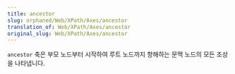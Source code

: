 ```yaml
---
title: ancestor
slug: orphaned/Web/XPath/Axes/ancestor
translation_of: Web/XPath/Axes/ancestor
original_slug: Web/XPath/Axes/ancestor
---
```


`ancestor` 축은 부모 노드부터 시작하여 루트 노드까지 항해하는 문맥 노드의 모든 조상을 나타냅니다.
